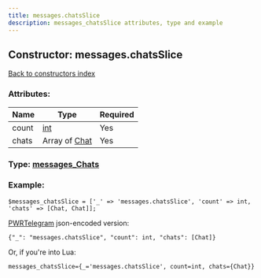 ```yaml
---
title: messages.chatsSlice
description: messages_chatsSlice attributes, type and example
---
```

## Constructor: messages.chatsSlice  
[Back to constructors index](index.md)



### Attributes:

| Name     |    Type       | Required |
|----------|---------------|----------|
|count|[int](../types/int.md) | Yes|
|chats|Array of [Chat](../types/Chat.md) | Yes|



### Type: [messages\_Chats](../types/messages_Chats.md)


### Example:

```
$messages_chatsSlice = ['_' => 'messages.chatsSlice', 'count' => int, 'chats' => [Chat, Chat]];
```  

[PWRTelegram](https://pwrtelegram.xyz) json-encoded version:

```
{"_": "messages.chatsSlice", "count": int, "chats": [Chat]}
```


Or, if you're into Lua:  


```
messages_chatsSlice={_='messages.chatsSlice', count=int, chats={Chat}}

```


